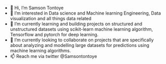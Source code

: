 - 👋 Hi, I’m Samson Tontoye
- 👀 I’m interested in Data science and Machine learning Engineering, Data visualization and all things data related 
- 🌱 I’m currently learning and building projects on structured and unstructured datasets using scikit-learn machine learning algorithm, Tensorflow and pytorch for deep learning.
- 💞️ I’m currently looking to collaborate on projects that are specifically about analyzing and modelling large datasets for predictions using machine learning algorithms. 
- 📫 Reach me via twitter @Samsontontoye

<!---
Samsontontoye/Samsontontoye is a ✨ special ✨ repository because its `README.md` (this file) appears on your GitHub profile.
You can click the Preview link to take a look at your changes.
--->
